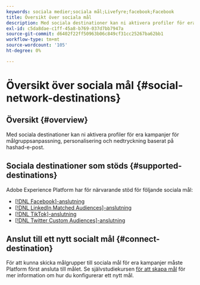 ```yaml
---
keywords: sociala medier;sociala mål;Livefyre;facebook;Facebook
title: Översikt över sociala mål
description: Med sociala destinationer kan ni aktivera profiler för era kampanjer för målgruppsanpassning, personalisering och nedtryckning baserat på hashad-e-post.
exl-id: c5da8dae-c1ff-45a8-b769-037d7bb7947a
source-git-commit: d6402f22ff50963b06c849cf31cc25267ba62bb1
workflow-type: tm+mt
source-wordcount: '105'
ht-degree: 0%

---
```


# Översikt över sociala mål {#social-network-destinations}

## Översikt {#overview}

Med sociala destinationer kan ni aktivera profiler för era kampanjer för målgruppsanpassning, personalisering och nedtryckning baserat på hashad-e-post.

## Sociala destinationer som stöds {#supported-destinations}

Adobe Experience Platform har för närvarande stöd för följande sociala mål:

* [[!DNL Facebook]-anslutning](facebook.md)
* [[!DNL LinkedIn Matched Audiences]-anslutning](linkedin.md)
* [[!DNL TikTok]-anslutning](tiktok.md)
* [[!DNL Twitter Custom Audiences]-anslutning](twitter.md)

## Anslut till ett nytt socialt mål {#connect-destination}

För att kunna skicka målgrupper till sociala mål för era kampanjer måste Platform först ansluta till målet. Se självstudiekursen [för att skapa mål](../../ui/connect-destination.md) för mer information om hur du konfigurerar ett nytt mål.